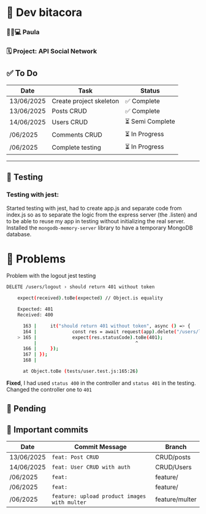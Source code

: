 # 📒 Dev bitacora

### 👩‍🦰💻 Paula

### 🗓️ Project: API Social Network

## ✅ To Do

| Date      | Task                                    | Status    |
| ---------- | ----------------------------------------- | ----------- |
| 13/06/2025 | Create project skeleton           | ✅ Complete  |
| 13/06/2025   | Posts CRUD               | ✅ Complete    |
| 14/06/2025   | Users CRUD          | ⏳ Semi Complete |
| /06/2025   | Comments CRUD            | ⏳ In Progress  |
| /06/2025   | Complete testing | ⏳ In Progress  |

---

## 🧪 Testing

### Testing with jest:
Started testing with jest, had to create app.js and separate code from index.js so as to separate the logic from the express server (the .listen) and to be able to reuse my app in testing without initializing the real server.
Installed the `mongodb-memory-server` library to have a temporary MongoDB database. 

# 🧩 Problems
Problem with the logout jest testing
```bash
DELETE /users/logout › should return 401 without token

    expect(received).toBe(expected) // Object.is equality

    Expected: 401
    Received: 400

      163 |     it("should return 401 without token", async () => {
      164 |             const res = await request(app).delete("/users/logout");
    > 165 |             expect(res.statusCode).toBe(401);
          |                                    ^
      166 |     });
      167 | });
      168 |

      at Object.toBe (tests/user.test.js:165:26)
```
**Fixed**, I had used `status 400` in the controller and `status 401` in the testing. Changed the controller one to `401`

## 📌 Pending

## 📍 Important commits

| Date    | Commit Message                           | Branch         |
| -------- | -------------------------------------------- | -------------- |
| 13/06/2025 | `feat: Post CRUD`                                     | CRUD/posts    |
| 14/06/2025 | `feat: User CRUD with auth`                                     | CRUD/Users      |
| /06/2025 | `feat: `                                     | feature/       |
| /06/2025 | `feat: `                                     | feature/       |
| /06/2025 | `feature: upload product images with multer` | feature/multer |
